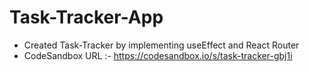 # Task-Tracker-App
- Created Task-Tracker by implementing useEffect and React Router
- CodeSandbox URL :- https://codesandbox.io/s/task-tracker-gbj1i
